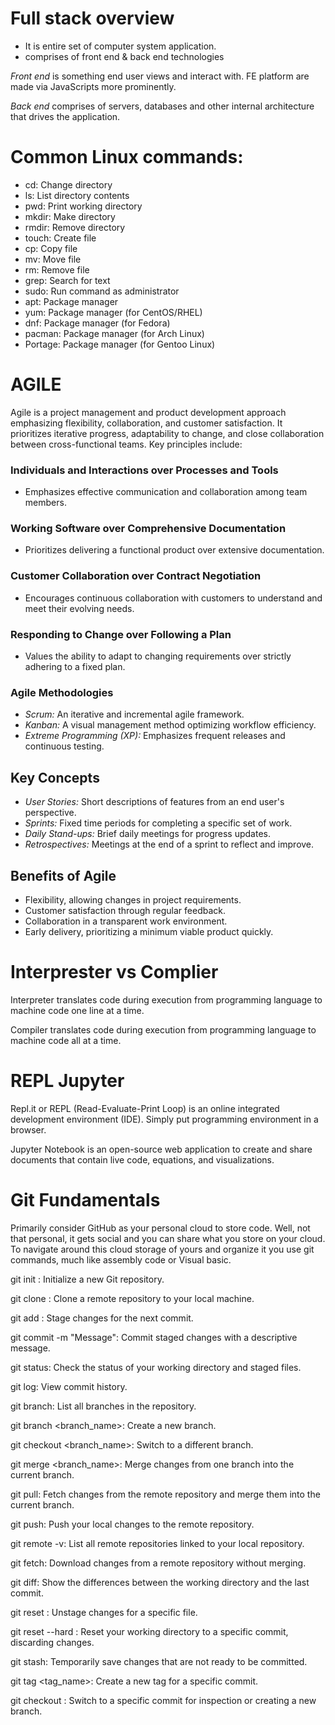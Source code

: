 # Full stack overview

- It is entire set of computer system application.
- comprises of front end & back end technologies

*Front end* is something end user views and interact with. FE platform are made via JavaScripts more prominently.

*Back end* comprises of servers, databases and other internal architecture that drives the application. 

# Common Linux commands:

- cd: Change directory
- ls: List directory contents
- pwd: Print working directory
- mkdir: Make directory
- rmdir: Remove directory
- touch: Create file
- cp: Copy file
- mv: Move file
- rm: Remove file
- grep: Search for text
- sudo: Run command as administrator
- apt: Package manager
- yum: Package manager (for CentOS/RHEL)
- dnf: Package manager (for Fedora)
- pacman: Package manager (for Arch Linux)
- Portage: Package manager (for Gentoo Linux)

# AGILE

Agile is a project management and product development approach emphasizing flexibility, collaboration, and customer satisfaction. It prioritizes iterative progress, adaptability to change, and close collaboration between cross-functional teams. Key principles include:

### Individuals and Interactions over Processes and Tools
   - Emphasizes effective communication and collaboration among team members.

### Working Software over Comprehensive Documentation
   - Prioritizes delivering a functional product over extensive documentation.

### Customer Collaboration over Contract Negotiation
   - Encourages continuous collaboration with customers to understand and meet their evolving needs.

### Responding to Change over Following a Plan
   - Values the ability to adapt to changing requirements over strictly adhering to a fixed plan.

### Agile Methodologies

- *Scrum:* An iterative and incremental agile framework.
- *Kanban:* A visual management method optimizing workflow efficiency.
- *Extreme Programming (XP):* Emphasizes frequent releases and continuous testing.

## Key Concepts

- *User Stories:* Short descriptions of features from an end user's perspective.
- *Sprints:* Fixed time periods for completing a specific set of work.
- *Daily Stand-ups:* Brief daily meetings for progress updates.
- *Retrospectives:* Meetings at the end of a sprint to reflect and improve.

## Benefits of Agile

- Flexibility, allowing changes in project requirements.
- Customer satisfaction through regular feedback.
- Collaboration in a transparent work environment.
- Early delivery, prioritizing a minimum viable product quickly.


# Interprester vs Complier

Interpreter translates code during execution from programming language to machine code one line at a time.

Compiler translates code during execution from programming language to machine code all at a time.

# REPL Jupyter

Repl.it or REPL (Read-Evaluate-Print Loop) is an online integrated development environment (IDE). Simply put programming environment in a browser.

Jupyter Notebook is an open-source web application to create and share documents that contain live code, equations, and visualizations.

# Git Fundamentals

Primarily consider GitHub as your personal cloud to store code. Well, not that personal, it gets social and you can share what you store on your cloud. To navigate around this cloud storage of yours and organize it you use git commands, much like assembly code or Visual basic.


git init : Initialize a new Git repository.

git clone <repository URL>: Clone a remote repository to your local machine.

git add <file>: Stage changes for the next commit.

git commit -m "Message": Commit staged changes with a descriptive message.

git status: Check the status of your working directory and staged files.

git log: View commit history.

git branch: List all branches in the repository.

git branch <branch_name>: Create a new branch.

git checkout <branch_name>: Switch to a different branch.

git merge <branch_name>: Merge changes from one branch into the current branch.

git pull: Fetch changes from the remote repository and merge them into the current branch.

git push: Push your local changes to the remote repository.

git remote -v: List all remote repositories linked to your local repository.

git fetch: Download changes from a remote repository without merging.

git diff: Show the differences between the working directory and the last commit. 

git reset <file>: Unstage changes for a specific file.

git reset --hard <commit>: Reset your working directory to a specific commit, discarding changes.

git stash: Temporarily save changes that are not ready to be committed.

git tag <tag_name>: Create a new tag for a specific commit.

git checkout <commit>: Switch to a specific commit for inspection or creating a new branch. 
